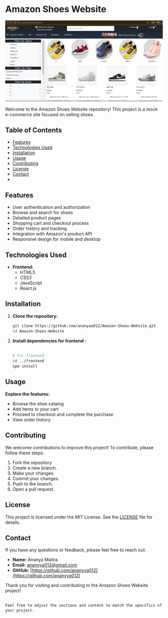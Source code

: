 
# Amazon Shoes Website
<img src = "Amazon-Shoes-Website/images/icons/Screenshot 2024-07-24 123635.png">

Welcome to the Amazon Shoes Website repository! This project is a mock e-commerce site focused on selling shoes. 

## Table of Contents

- [Features](#features)
- [Technologies Used](#technologies-used)
- [Installation](#installation)
- [Usage](#usage)
- [Contributing](#Contributing)
- [License](#license)
- [Contact](#contact)
- 
## Features

- User authentication and authorization
- Browse and search for shoes
- Detailed product pages
- Shopping cart and checkout process
- Order history and tracking
- Integration with Amazon's product API
- Responsive design for mobile and desktop

## Technologies Used

- **Frontend:**
  - HTML5
  - CSS3
  - JavaScript
  - React.js

## Installation

1. **Clone the repository:**
   ```bash
   git clone https://github.com/ananyaa012/Amazon-Shoes-Website.git
   cd Amazon-Shoes-Website
   ```

2. **Install dependencies for frontend :**
   ```bash

   # For frontend
   cd ../frontend
   npm install
   ```


## Usage


 **Explore the features:**
   - Browse the shoe catalog
   - Add items to your cart
   - Proceed to checkout and complete the purchase
   - View order history

## Contributing

We welcome contributions to improve this project! To contribute, please follow these steps:

1. Fork the repository
2. Create a new branch.
3. Make your changes.
4. Commit your changes.
5. Push to the branch.
6. Open a pull request.

## License

This project is licensed under the MIT License. See the [LICENSE](LICENSE) file for details.

## Contact

If you have any questions or feedback, please feel free to reach out:

- **Name:** Ananya Maitra
- **Email:** [ananyya012@gmail.com](ananyya012@gmail.com)
- **GitHub:** [https://github.com/ananyya012](https://github.com/ananyya012)

Thank you for visiting and contributing to the Amazon Shoes Website project!
```

Feel free to adjust the sections and content to match the specifics of your project.
